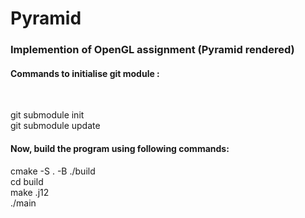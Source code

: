# Pyramid
<h3>Implemention of OpenGL assignment (Pyramid rendered) </h3>

<h4>Commands to initialise git module :</h4>
<br>

git submodule init <br>
git submodule update <br>

<h4>Now, build the program using following commands:</h4>

cmake -S  .  -B ./build <br>
cd build <br>
make .j12 <br>
./main   <br>
